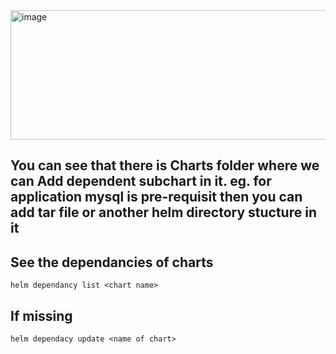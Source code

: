 <img width="626" height="207" alt="image" src="https://github.com/user-attachments/assets/b1a55171-e7fd-4468-852f-acaff25be62a" />

You can see that there is Charts folder where we can Add dependent subchart in it. eg. for application mysql is pre-requisit then you can add tar file or another helm directory stucture in it
---
## See the dependancies of charts
```
helm dependancy list <chart name>
```
## If missing 
```
helm dependacy update <name of chart>
```
